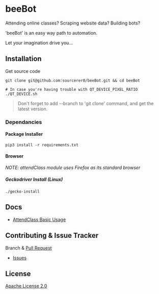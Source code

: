 # beeBot
Attending online classes? Scraping website data? Building bots? 

'beeBot' is an easy way path to automation. 

Let your imagination drive you...

## Installation
Get source code
```shell script
git clone git@github.com:sourcerer0/beeBot.git && cd beeBot

# In case you're having trouble with QT_DEVICE_PIXEL_RATIO
./QT_DEVICE.sh
```
> Don't forget to add --branch to 'git clone' command, and get the latest version.

### Dependancies
#### Package Installer
```shell script
pip3 install -r requirements.txt
```

#### Browser
*NOTE: attendClass module uses Firefox as its standard browser*

##### Geckodriver Install (Linux)
```shell script
./gecko-install
```

## Docs
- [AttendClass Basic Usage](https://github.com/sourcerer0/beeBot/blob/master/docs/attendClass.md)

## Contributing & Issue Tracker
Branch & [Pull Request](https://github.com/sourcerer0/beeBot/pulls)
- [Issues](https://github.com/sourcerer0/beeBot/issues)

## License
[Apache License 2.0](https://github.com/sourcerer0/beeBot/blob/master/LICENSE)
